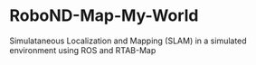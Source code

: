 # RoboND-Map-My-World
Simulataneous Localization and Mapping (SLAM) in a simulated environment using ROS and RTAB-Map
